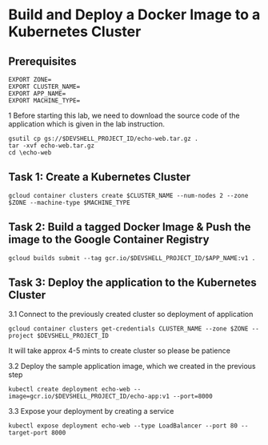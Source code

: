 # Build and Deploy a Docker Image to a Kubernetes Cluster

## Prerequisites 

```
EXPORT ZONE=
EXPORT CLUSTER_NAME=
EXPORT APP_NAME=
EXPORT MACHINE_TYPE=
```

1 Before starting this lab, we need to download the source code of the application which is given in the lab instruction.
```
gsutil cp gs://$DEVSHELL_PROJECT_ID/echo-web.tar.gz .
tar -xvf echo-web.tar.gz
cd \echo-web
```

## Task 1: Create a Kubernetes Cluster 
```
gcloud container clusters create $CLUSTER_NAME --num-nodes 2 --zone $ZONE --machine-type $MACHINE_TYPE
```

## Task 2: Build a tagged Docker Image & Push the image to the Google Container Registry
```
gcloud builds submit --tag gcr.io/$DEVSHELL_PROJECT_ID/$APP_NAME:v1 .
```

## Task 3: Deploy the application to the Kubernetes Cluster

3.1 Connect to the previously created cluster so deployment of application
```
gcloud container clusters get-credentials CLUSTER_NAME --zone $ZONE --project $DEVSHELL_PROJECT_ID
```
It will take approx 4-5 mints to create cluster so please be patience

3.2 Deploy the sample application image, which we created in the previous step
```
kubectl create deployment echo-web --image=gcr.io/$DEVSHELL_PROJECT_ID/echo-app:v1 --port=8000
```
3.3 Expose your deployment by creating a service
```
kubectl expose deployment echo-web --type LoadBalancer --port 80 --target-port 8000
```
